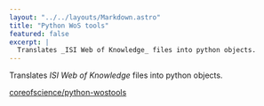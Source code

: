 ```yaml
---
layout: "../../layouts/Markdown.astro"
title: "Python WoS tools"
featured: false
excerpt: |
  Translates _ISI Web of Knowledge_ files into python objects.
---
```


Translates _ISI Web of Knowledge_ files into python objects.

<span id="continue-reading"></span>

[coreofscience/python-wostools](https://github.com/coreofscience/python-wostools)
